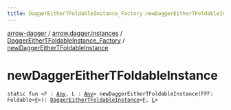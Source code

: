 ```yaml
---
title: DaggerEitherTFoldableInstance_Factory.newDaggerEitherTFoldableInstance - arrow-dagger
---
```


[arrow-dagger](../../index.html) / [arrow.dagger.instances](../index.html) / [DaggerEitherTFoldableInstance_Factory](index.html) / [newDaggerEitherTFoldableInstance](./new-dagger-either-t-foldable-instance.html)

# newDaggerEitherTFoldableInstance

`static fun <F : `[`Any`](https://kotlinlang.org/api/latest/jvm/stdlib/kotlin/-any/index.html)`, L : `[`Any`](https://kotlinlang.org/api/latest/jvm/stdlib/kotlin/-any/index.html)`> newDaggerEitherTFoldableInstance(FFF: Foldable<`[`F`](new-dagger-either-t-foldable-instance.html#F)`>): `[`DaggerEitherTFoldableInstance`](../-dagger-either-t-foldable-instance/index.html)`<`[`F`](new-dagger-either-t-foldable-instance.html#F)`, `[`L`](new-dagger-either-t-foldable-instance.html#L)`>`